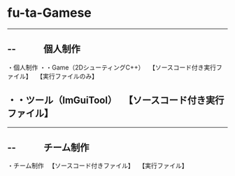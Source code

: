 # fu-ta-Gamese
--------------------------------------------------------------------------
--　　　個人制作
--------------------------------------------------------------------------
・個人制作
・・Game（2DシューティングC++）
　【ソースコード付き実行ファイル】
　【実行ファイルのみ】

・・ツール（ImGuiTool）
　【ソースコード付き実行ファイル】
--------------------------------------------------------------------------
--------------------------------------------------------------------------
--　　　チーム制作
--------------------------------------------------------------------------
・チーム制作
　【ソースコード付きファイル】
　【実行ファイル】